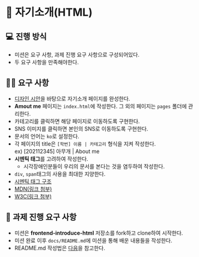 # 👋 자기소개(HTML)

## 💻 진행 방식

- 미션은 요구 사항, 과제 진행 요구 사항으로 구성되어있다.
- 두 요구 사항을 만족해야한다.

## 🧑‍💻 요구 사항

- [디자인 시안](https://www.figma.com/file/UHYXnffeSYlNgqeNK6onLE/%EC%9E%90%EA%B8%B0%EC%86%8C%EA%B0%9C-%ED%8E%98%EC%9D%B4%EC%A7%80-%EB%A0%88%EC%9D%B4%EC%95%84%EC%9B%83?type=design&node-id=0%3A1&mode=design&t=rZLtMMqqzJK2Sbvl-1)을 바탕으로 자기소개 페이지를 완성한다.
- **Amout me** 페이지는 `index.html`에 작성한다. 그 외의 페이지는 `pages` 폴더에 관리한다.
- 카테고리를 클릭하면 해당 페이지로 이동하도록 구현한다.
- SNS 이미지를 클릭하면 본인의 SNS로 이동하도록 구현한다.
- 문서의 언어는 `ko`로 설정한다.
- 각 페이지의 title은 `[학번] 이름 | 카테고리` 형식을 지켜 작성한다. <br />
  ex) [202112345] 아무개 | About me
- **시멘틱 태그**를 고려하여 작성한다.
  - 시각장애인분들이 우리의 문서를 본다는 것을 염두하여 작성한다.
- `div`, `span`태그의 사용을 최대한 지양한다.
- [시멘틱 태그 구조](https://ossam5.tistory.com/111)
- [MDN(링크 첨부)](https://developer.mozilla.org/ko/docs/Glossary/Semantics)
- [W3C(링크 첨부)](https://www.w3schools.com/html/html5_semantic_elements.asp)

## 🚀 과제 진행 요구 사항

- 미션은 **frontend-introduce-html** 저장소를 fork하고 clone하여 시작한다.
- 미션 완료 이후 `docs/README.md`에 미션을 통해 배운 내용들을 작성한다.
- README.md 작성법은 [다음](https://commonmark.org/help/)을 참고한다.

